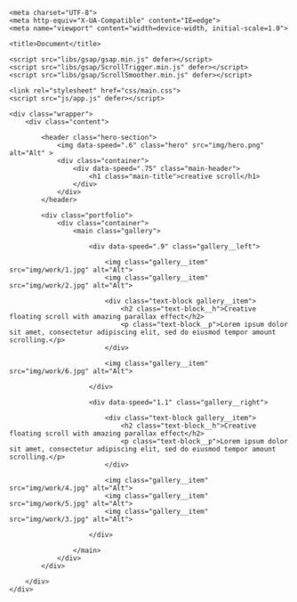 <!DOCTYPE html>
<html lang="en">
<head>

	<meta charset="UTF-8">
	<meta http-equiv="X-UA-Compatible" content="IE=edge">
	<meta name="viewport" content="width=device-width, initial-scale=1.0">

	<title>Document</title>

	<script src="libs/gsap/gsap.min.js" defer></script>
	<script src="libs/gsap/ScrollTrigger.min.js" defer></script>
	<script src="libs/gsap/ScrollSmoother.min.js" defer></script>

	<link rel="stylesheet" href="css/main.css">
	<script src="js/app.js" defer></script>

</head>
<body>

	<div class="wrapper">
		<div class="content">

			<header class="hero-section">
				<img data-speed=".6" class="hero" src="img/hero.png" alt="Alt" >
				<div class="container">
					<div data-speed=".75" class="main-header">
						<h1 class="main-title">creative scroll</h1>
					</div>
				</div>
			</header>
		
			<div class="portfolio">
				<div class="container">
					<main class="gallery">
	
						<div data-speed=".9" class="gallery__left">
		
							<img class="gallery__item" src="img/work/1.jpg" alt="Alt">
							<img class="gallery__item" src="img/work/2.jpg" alt="Alt">
		
							<div class="text-block gallery__item">
								<h2 class="text-block__h">Creative floating scroll with amazing parallax effect</h2>
								<p class="text-block__p">Lorem ipsum dolor sit amet, consectetur adipiscing elit, sed do eiusmod tempor amount scrolling.</p>
							</div>
		
							<img class="gallery__item" src="img/work/6.jpg" alt="Alt">
		
						</div>

						<div data-speed="1.1" class="gallery__right">
		
							<div class="text-block gallery__item">
								<h2 class="text-block__h">Creative floating scroll with amazing parallax effect</h2>
								<p class="text-block__p">Lorem ipsum dolor sit amet, consectetur adipiscing elit, sed do eiusmod tempor amount scrolling.</p>
							</div>
		
							<img class="gallery__item" src="img/work/4.jpg" alt="Alt">
							<img class="gallery__item" src="img/work/5.jpg" alt="Alt">
							<img class="gallery__item" src="img/work/3.jpg" alt="Alt">
		
						</div>

					</main>
				</div>
			</div>

		</div>
	</div>

</body>
</html>
